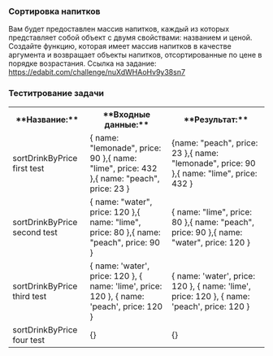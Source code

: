 ### Сортировка напитков

Вам будет предоставлен массив напитков, каждый из которых представляет собой объект с двумя свойствами: названием и ценой. Создайте функцию, которая имеет массив напитков в качестве аргумента и возвращает объекты напитков, отсортированные по цене в порядке возрастания.
Ссылка на задание: https://edabit.com/challenge/nuXdWHAoHv9y38sn7

### Теститрование задачи

<table>
    <tr>
        <th>**Название:** </th>
        <th>**Входные данные:** </th>
        <th>**Результат:** </th>
    </tr>
    <tr>
        <td>sortDrinkByPrice first test </td>
        <td>{ name: "lemonade", price: 90 },{ name: "lime", price: 432 },{ name: "peach", price: 23 }</td>
        <td>{name: "peach", price: 23 },{ name: "lemonade", price: 90 },{ name: "lime", price: 432 }</td>
    </tr>
    <tr>
        <td>sortDrinkByPrice second test </td>
        <td>{ name: "water", price: 120 },{ name: "lime", price: 80 },{ name: "peach", price: 90 }</td>
        <td>{ name: "lime", price: 80 },{ name: "peach", price: 90 },{ name: "water", price: 120 } </td>
    </tr>
    <tr>
        <td>sortDrinkByPrice third test </td>
        <td>{ name: 'water', price: 120 },
      { name: 'lime', price: 120 },
      { name: 'peach', price: 120 }</td>
        <td>{ name: 'water', price: 120 },
    { name: 'lime', price: 120 },
    { name: 'peach', price: 120 } </td>
    </tr>
    <tr>
        <td>sortDrinkByPrice four test </td>
        <td>{}</td>
        <td>{}</td>
    </tr>
</table>
